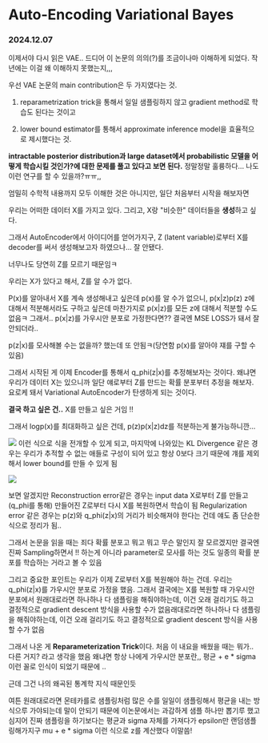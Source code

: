 # Auto-Encoding Variational Bayes
### 2024.12.07
 이제서야 다시 읽은 VAE.. 드디어 이 논문의 의의(?)를 조금이나마 이해하게 되었다.
 작년에는 이걸 왜 이해하지 못했는지,,, 

 우선 VAE 논문의 main contribution은 두 가지였다는 것.
  1) reparametrization trick을 통해서 일일 샘플링하지 않고 gradient method로 학습도 된다는 것이고 
  
  2) lower bound estimator를 통해서 approximate inference model을 효율적으로 제시했다는 것.

  **intractable posterior distribution과 large dataset에서 probabilistic 모델을 어떻게 학습시킬 것인가?에 대한 문제를 풀고 있다고 보면 된다.** 정말정말 훌륭하다... 나도 이런 연구를 할 수 있을까?ㅠㅠ,,
  

   엄밀히 수학적 내용까지 모두 이해한 것은 아니지만, 일단 처음부터 시작을 해보자면

   우리는 어떠한 데이터 X를 가지고 있다. 그리고, X랑 "비슷한" 데이터들을 **생성**하고 싶다.

   그래서 AutoEncoder에서 아이디어를 얻어가지구, Z (latent variable)로부터 X를 decoder를 써서 생성해보고자 하였으나... 잘 안됐다.

너무나도 당연히 Z를 모르기 때문임ㅋ


우리는 X가 있다고 해서, Z를 알 수가 없다.

P(x)를 알아내서 X를 계속 생성해내고 싶은데 p(x)를 알 수가 없으니, p(x|z)p(z) z에 대해서 적분해서라도 구하고 싶은데 마찬가지로 p(x|z)를 모든 z에 대해서 적분할 수도 없음ㅋ
 그래서.. p(x|z)를 가우시안 분포로 가정한다면??
 결국엔 MSE LOSS가 돼서 잘 안되더라..


 p(z|x)를 모사해볼 수는 없을까? 했는데 또 안됨ㅋ(당연함 p(x)를 알아야 쟤를 구할 수 있음)
 
 그래서 시작된 게 이제 Encoder를 통해서 q_phi(z|x)를 추정해보자는 것이다. 왜냐면 우리가 데이터 X는 있으니까 일단 얘로부터 Z를 만드는 확률 분포부터 추정을 해보자. 요로케 돼서 Variational AutoEncoder가 탄생하게 되는 것이다.

**결국 하고 싶은 건..**
 X를 만들고 싶은 거임 !!

 그래서 logp(x)를 최대화하고 싶은 건데, p(z)p(x|z)dz를 적분하는게 불가능하니깐...
 
![](https://velog.velcdn.com/images/seogimin/post/df625651-d137-4865-93e4-a985d8e47958/image.png)
 이런 식으로 식을 전개할 수 있게 되고, 마지막에 나와있는 KL Divergence 같은 경우는 우리가 추적할 수 없는 애들로 구성이 되어 있고 항상 0보다 크기 때문에 걔를 제외해서 lower bound를 만들 수 있게 됨
 
![](https://velog.velcdn.com/images/seogimin/post/77d5edf3-d5ed-460d-8ca7-4f5cd500e5da/image.png)

보면 알겠지만 Reconstruction error같은 경우는 input data X로부터 Z를 만들고(q_phi를 통해) 만들어진 Z로부터 다시 X를 복원하면서 학습이 됨
 Regularization error 같은 경우는 p(z)와 q_phi(z|x)의 거리가 비슷해져야 한다는 건데 얘도 좀 단순한 식으로 정리가 됨..
 
  그래서 논문을 읽을 때는 죄다 확률 분포고 뭐고 뭐고 무슨 말인지 잘 모르겠지만 결국엔 진짜 Sampling하면서 !! 하는게 아니라 parameter로 모사를 하는 것도 일종의 확률 분포를 학습하는 거라고 볼 수 있음
  
  그리고 중요한 포인트는 우리가 이제 Z로부터 X를 복원해야 하는 건데. 우리는 q_phi(z|x)를 가우시안 분포로 가정을 했음. 그래서 결국에는 X를 복원할 때 가우시안 분포에서 원래대로라면 하나하나 다 샘플링을 해줘야하는데, 이건 오래 걸리기도 하고 결정적으로 gradient descent 방식을 사용할 수가 없음래대로라면 하나하나 다 샘플링을 해줘야하는데, 이건 오래 걸리기도 하고 결정적으로 gradient descent 방식을 사용할 수가 없음

그래서 나온 게 **Reparameterization Trick**이다.
처음 이 내요을 배웠을 때는 뭐가.. 다른 거지? 라고 생각을 했음 왜냐면 항상 나에게 가우시안 분포란,, 평균 + e * sigma 이런 꼴로 인식이 되었기 때문에 ..

 근데 그건 나의 왜곡된 통계학 지식 때문인듯
 
 여튼 원래대로라면 몬테카를로 샘플링처럼 많은 수를 일일이 샘플링해서 평균을 내는 방식으루 가야되는데 말이 안되기 때문에 이논문에서는 과감하게 샘플 하나만 뽑기루 했고 심지어 진짜 샘플링을 하기보다는 평균과 sigma 자체를 가져다가 epsilon만 랜덤샘플링해가지구 mu + e * sigma 이런 식으로 z를 계산했다 이말씀!
 
 